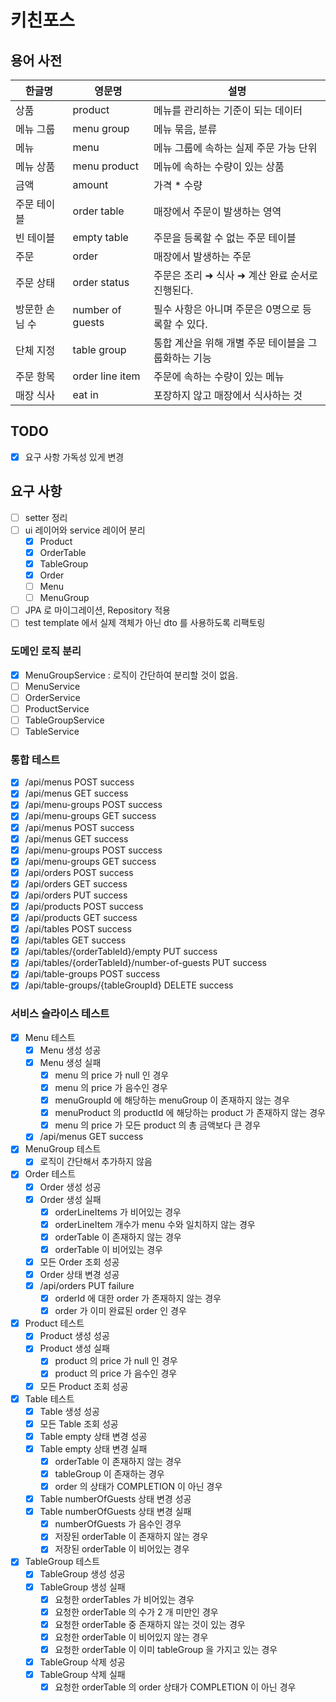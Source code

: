 # 키친포스

## 용어 사전

| 한글명 | 영문명 | 설명 |
| --- | --- | --- |
| 상품 | product | 메뉴를 관리하는 기준이 되는 데이터 |
| 메뉴 그룹 | menu group | 메뉴 묶음, 분류 |
| 메뉴 | menu | 메뉴 그룹에 속하는 실제 주문 가능 단위 |
| 메뉴 상품 | menu product | 메뉴에 속하는 수량이 있는 상품 |
| 금액 | amount | 가격 * 수량 |
| 주문 테이블 | order table | 매장에서 주문이 발생하는 영역 |
| 빈 테이블 | empty table | 주문을 등록할 수 없는 주문 테이블 |
| 주문 | order | 매장에서 발생하는 주문 |
| 주문 상태 | order status | 주문은 조리 ➜ 식사 ➜ 계산 완료 순서로 진행된다. |
| 방문한 손님 수 | number of guests | 필수 사항은 아니며 주문은 0명으로 등록할 수 있다. |
| 단체 지정 | table group | 통합 계산을 위해 개별 주문 테이블을 그룹화하는 기능 |
| 주문 항목 | order line item | 주문에 속하는 수량이 있는 메뉴 |
| 매장 식사 | eat in | 포장하지 않고 매장에서 식사하는 것 |

## TODO
- [x] 요구 사항 가독성 있게 변경

## 요구 사항

- [ ] setter 정리
- [ ] ui 레이어와 service 레이어 분리
  - [x] Product
  - [x] OrderTable
  - [x] TableGroup
  - [x] Order
  - [ ] Menu
  - [ ] MenuGroup
- [ ] JPA 로 마이그레이션, Repository 적용
- [ ] test template 에서 실제 객체가 아닌 dto 를 사용하도록 리팩토링

### 도메인 로직 분리
- [x] MenuGroupService : 로직이 간단하여 분리할 것이 없음.
- [ ] MenuService
- [ ] OrderService
- [ ] ProductService
- [ ] TableGroupService
- [ ] TableService

### 통합 테스트
- [x] /api/menus POST success
- [x] /api/menus GET success
- [x] /api/menu-groups POST success
- [x] /api/menu-groups GET success
- [x] /api/menus POST success
- [x] /api/menus GET success
- [x] /api/menu-groups POST success
- [x] /api/menu-groups GET success
- [x] /api/orders POST success
- [x] /api/orders GET success
- [x] /api/orders PUT success
- [x] /api/products POST success
- [x] /api/products GET success
- [x] /api/tables POST success
- [x] /api/tables GET success
- [x] /api/tables/{orderTableId}/empty PUT success
- [x] /api/tables/{orderTableId}/number-of-guests PUT success
- [x] /api/table-groups POST success
- [x] /api/table-groups/{tableGroupId} DELETE success

### 서비스 슬라이스 테스트

- [x] Menu 테스트
  - [x] Menu 생성 성공
  - [x] Menu 생성 실패
    - [x] menu 의 price 가 null 인 경우
    - [x] menu 의 price 가 음수인 경우
    - [x] menuGroupId 에 해당하는 menuGroup 이 존재하지 않는 경우
    - [x] menuProduct 의 productId 에 해당하는 product 가 존재하지 않는 경우
    - [x] menu 의 price 가 모든 product 의 총 금액보다 큰 경우
  - [x] /api/menus GET success

- [x] MenuGroup 테스트
  - [x] 로직이 간단해서 추가하지 않음

- [x] Order 테스트
  - [x] Order 생성 성공
  - [x] Order 생성 실패
    - [x] orderLineItems 가 비어있는 경우
    - [x] orderLineItem 개수가 menu 수와 일치하지 않는 경우
    - [x] orderTable 이 존재하지 않는 경우
    - [x] orderTable 이 비어있는 경우
  - [x] 모든 Order 조회 성공
  - [x] Order 상태 변경 성공
  - [x] /api/orders PUT failure
    - [x] orderId 에 대한 order 가 존재하지 않는 경우
    - [x] order 가 이미 완료된 order 인 경우

- [x] Product 테스트
  - [x] Product 생성 성공
  - [x] Product 생성 실패
    - [x] product 의 price 가 null 인 경우
    - [x] product 의 price 가 음수인 경우
  - [x] 모든 Product 조회 성공

- [x] Table 테스트
  - [x] Table 생성 성공
  - [x] 모든 Table 조회 성공
  - [x] Table empty 상태 변경 성공
  - [x] Table empty 상태 변경 실패
    - [x] orderTable 이 존재하지 않는 경우
    - [x] tableGroup 이 존재하는 경우
    - [x] order 의 상태가 COMPLETION 이 아닌 경우
  - [x] Table numberOfGuests 상태 변경 성공
  - [x] Table numberOfGuests 상태 변경 실패
    - [x] numberOfGuests 가 음수인 경우
    - [x] 저장된 orderTable 이 존재하지 않는 경우
    - [x] 저장된 orderTable 이 비어있는 경우

- [x] TableGroup 테스트
  - [x] TableGroup 생성 성공
  - [x] TableGroup 생성 실패
    - [x] 요청한 orderTables 가 비어있는 경우
    - [x] 요청한 orderTable 의 수가 2 개 미만인 경우
    - [x] 요청한 orderTable 중 존재하지 않는 것이 있는 경우
    - [x] 요청한 orderTable 이 비어있지 않는 경우
    - [x] 요청한 orderTable 이 이미 tableGroup 을 가지고 있는 경우
  - [x] TableGroup 삭제 성공
  - [x] TableGroup 삭제 실패
    - [x] 요청한 orderTable 의 order 상태가 COMPLETION 이 아닌 경우
